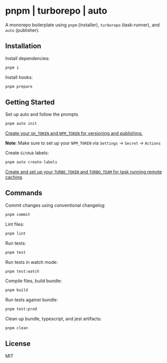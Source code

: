 # pnpm | turborepo | auto

A monorepo boilerplate using `pnpm` (installer), `turborepo` (task-runner), and `auto` (publisher).

## Installation

Install dependencies:

```bash
pnpm i
```

Install hooks:

```bash
pnpm prepare
```

## Getting Started

Set up auto and follow the prompts

```bash
pnpm auto init
```

[Create your `GH_TOKEN` and `NPM_TOKEN` for versioning and publishing.](https://intuit.github.io/auto/docs/welcome/getting-started#2-configure-environment-variables)

**Note**: Make sure to set up your `NPM_TOKEN` via `Settings` -> `Secret` -> `Actions`

Create `GitHub` labels:

```bash
pnpm auto create-labels
```

[Create and set up your `TURBO_TOKEN` and `TURBO_TEAM` for task running remote caching](https://turbo.build/repo/docs/ci/github-actions#remote-caching).

## Commands

Commit changes using conventional changelog:

```bash
pnpm commit
```

Lint files:

```bash
pnpm lint
```

Run tests:

```bash
pnpm test
```

Run tests in watch mode:

```bash
pnpm test:watch
```

Compile files, build bundle:

```bash
pnpm build
```

Run tests against bundle:

```bash
pnpm test:prod
```

Clean up bundle, typescript, and jest artifacts:

```bash
pnpm clean
```

## License

MIT
